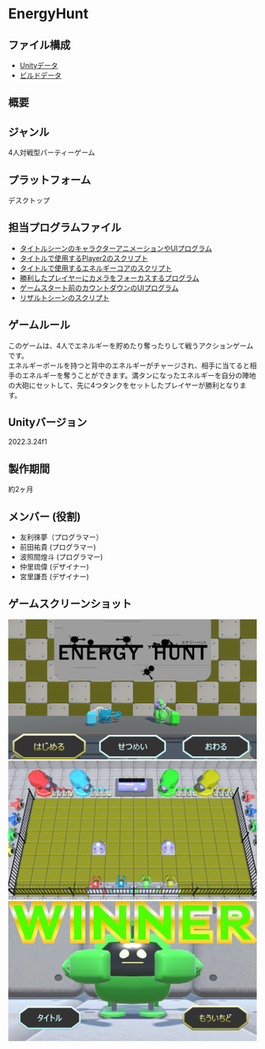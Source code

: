 # EnergyHunt

## ファイル構成
* [Unityデータ](./ProjectDate/)
* [ビルドデータ](./BuildDate/)

## 概要

## ジャンル
4人対戦型パーティーゲーム

## プラットフォーム
デスクトップ

## 担当プログラムファイル
* [タイトルシーンのキャラクターアニメーションやUIプログラム](./ProjectDate/Energy_Hunt_v02/Assets/TitleScene/Script/TitleScript.cs)
* [タイトルで使用するPlayer2のスクリプト](./ProjectDate/Energy_Hunt_v02/Assets/TitleScene/Script/Player2Script.cs)
* [タイトルで使用するエネルギーコアのスクリプト](./ProjectDate/Energy_Hunt_v02/Assets/TitleScene/Script/EnergyCoreScript.cs)
* [勝利したプレイヤーにカメラをフォーカスするプログラム](./ProjectDate/Energy_Hunt_v02/Assets/Title_ResultSceneFolder/SceneScript/CameraFocusScript.cs)
* [ゲームスタート前のカウントダウンのUIプログラム](./ProjectDate/Energy_Hunt_v02/Assets/Title_ResultSceneFolder/SceneScript/CountdownScript.cs)
* [リザルトシーンのスクリプト](./ProjectDate/Energy_Hunt_v02/Assets/Title_ResultSceneFolder/Result/ResultScript.cs)

## ゲームルール
このゲームは、4人でエネルギーを貯めたり奪ったりして戦うアクションゲームです。  
エネルギーボールを持つと背中のエネルギーがチャージされ、相手に当てると相手のエネルギーを奪うことができます。満タンになったエネルギーを自分の陣地の大砲にセットして、先に4つタンクをセットしたプレイヤーが勝利となります。
## Unityバージョン
2022.3.24f1

## 製作期間
約2ヶ月

## メンバー (役割)
* 友利徠夢（プログラマー）
* 前田祐貴 (プログラマー)
* 波照間煌斗 (プログラマー)
* 仲里琉偉 (デザイナー)
* 宮里謙吾 (デザイナー)

## 

## ゲームスクリーンショット
![タイトル画面](./ScreenShot/TitleScene.png)
![ゲーム画面](./ScreenShot/GameScene.png)
![リザルト画面](./ScreenShot/ResultScene.png)

